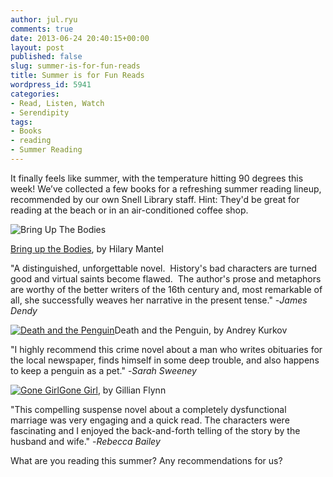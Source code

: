 ```yaml
---
author: jul.ryu
comments: true
date: 2013-06-24 20:40:15+00:00
layout: post
published: false
slug: summer-is-for-fun-reads
title: Summer is for Fun Reads
wordpress_id: 5941
categories:
- Read, Listen, Watch
- Serendipity
tags:
- Books
- reading
- Summer Reading
---
```


It finally feels like summer, with the temperature hitting 90 degrees this week! We’ve collected a few books for a refreshing summer reading lineup, recommended by our own Snell Library staff. Hint: They'd be great for reading at the beach or in an air-conditioned coffee shop.

![Bring Up The Bodies](http://www.lib.neu.edu/snippets/wp-content/uploads/2013/06/bring-up-the-bodies-review_320-200x300.jpg)

[Bring up the Bodies](http://nucat.lib.neu.edu/record=b2690897), by Hilary Mantel

"A distinguished, unforgettable novel.  History's bad characters are turned good and virtual saints become flawed.  The author's prose and metaphors are worthy of the better writers of the 16th century and, most remarkable of all, she successfully weaves her narrative in the present tense." -_James Dendy_



[![Death and the Penguin](http://www.lib.neu.edu/snippets/wp-content/uploads/2013/06/Death-and-the-Penguin-Cover-203x300.jpg)](http://www.lib.neu.edu/snippets/wp-content/uploads/2013/06/Death-and-the-Penguin-Cover.jpeg)Death and the Penguin, by Andrey Kurkov

"I highly recommend this crime novel about a man who writes obituaries for the local newspaper, finds himself in some deep trouble, and also happens to keep a penguin as a pet." -_Sarah Sweeney_





[![Gone Girl](http://www.lib.neu.edu/snippets/wp-content/uploads/2013/06/8442457-197x300.jpg)](http://www.lib.neu.edu/snippets/wp-content/uploads/2013/06/8442457.jpg)[Gone Girl](http://nucat.lib.neu.edu:80/record=b2724898~S19), by Gillian Flynn

"This compelling suspense novel about a completely dysfunctional marriage was very engaging and a quick read. The characters were fascinating and I enjoyed the back-and-forth telling of the story by the husband and wife." -_Rebecca Bailey_





What are you reading this summer? Any recommendations for us?

